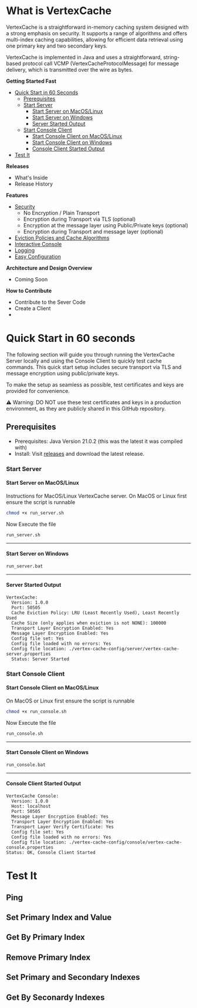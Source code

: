 <!--
  Title: VertexCache
  Description: VertexCache is a straightforward in-memory caching system designed with a strong emphasis on security. It supports a range of algorithms and offers multi-index caching capabilities, allowing for efficient data retrieval using one primary key and two secondary keys. 
 
  Author: jasonlam604
  -->
<meta name='keywords' content='in-memory cache, caching, java, data structure, database'>

# What is VertexCache
VertexCache is a straightforward in-memory caching system designed with a strong emphasis on security. It supports a 
range of algorithms and offers multi-index caching capabilities, allowing for efficient data retrieval using one primary 
key and two secondary keys.

VertexCache is implemented in Java and uses a straightforward, string-based protocol call VCMP (VertexCacheProtocolMessage) for message delivery, which is transmitted over the wire as bytes.

**Getting Started Fast**
* [Quick Start in 60 Seconds](#quick-start-in-60-seconds)
  * [Prerequisites](#prerequisites)
  * [Start Server](#start-server)
    * [Start Server on MacOS/Linux](#start-server-on-macoslinux)
    * [Start Server on Windows](#start-server-on-windows)
    * [Server Started Output](#server-started-output)
  * [Start Console Client](#start-console-client)
    * [Start Console Client on MacOS/Linux](#start-console-client-on-macoslinux)
    * [Start Console Client on Windows](#start-console-client-on-windows)
    * [Console Client Started Output](#console-client-started-output)
* [Test It](#test-it)

**Releases**
* What's Inside
* Release History

**Features**
* [Security](#Security) 
  * No Encryption / Plain Transport
  * Encryption during Transport via TLS (optional)
  * Encryption at the message layer using Public/Private keys (optional)
  * Encryption during Transport and message layer (optional)
* [Eviction Policies and Cache Algorithms](#eviction-policies-and-cache-algorithms)
* [Interactive Console](#interactive-console)
* [Logging](#logging)
* [Easy Configuration](#easy-configuration)

**Architecture and Design Overview**
 * Coming Soon

**How to Contribute**
 * Contribute to the Sever Code
 * Create a Client
 * 

   

# Quick Start in 60 seconds
The following section will guide you through running the VertexCache Server locally and using the Console Client to quickly test cache commands. This quick start setup includes secure transport via TLS and message encryption using public/private keys.

To make the setup as seamless as possible, test certificates and keys are provided for convenience.

⚠️ Warning: DO NOT use these test certificates and keys in a production environment, as they are publicly shared in this GitHub repository.

## Prerequisites
- Prerequisites: Java Version 21.0.2 (this was the latest it was compiled with)
- Install: Visit [releases](https://github.com/jasonlam604/VertexCache/releases) and download the latest release.

### Start Server

#### Start Server on MacOS/Linux
Instructions for MacOS/Linux VertexCache server.
On MacOS or Linux first ensure the script is runnable

```bash
chmod +x run_server.sh
```

Now Execute the file
```bash
run_server.sh
```

---

#### Start Server on Windows
```bash
run_server.bat
```
---
#### Server Started Output
```console
VertexCache:
  Version: 1.0.0
  Port: 50505
  Cache Eviction Policy: LRU (Least Recently Used), Least Recently Used
  Cache Size (only applies when eviction is not NONE): 100000
  Transport Layer Encryption Enabled: Yes
  Message Layer Encryption Enabled: Yes
  Config file set: Yes
  Config file loaded with no errors: Yes
  Config file location: ./vertex-cache-config/server/vertex-cache-server.properties
  Status: Server Started
```

### Start Console Client

#### Start Console Client on MacOS/Linux
On MacOS or Linux first ensure the script is runnable

```bash
chmod +x run_console.sh
```

Now Execute the file
```bash
run_console.sh
```
---
#### Start Console Client on Windows
```bash
run_console.bat
```
---
#### Console Client Started Output
```console
VertexCache Console:
  Version: 1.0.0
  Host: localhost
  Port: 50505
  Message Layer Encryption Enabled: Yes
  Transport Layer Encryption Enabled: Yes
  Transport Layer Verify Certificate: Yes
  Config file set: Yes
  Config file loaded with no errors: Yes
  Config file location: ./vertex-cache-config/console/vertex-cache-console.properties
Status: OK, Console Client Started
```

# Test It

## Ping

## Set Primary Index and Value

## Get By Primary Index

## Remove Primary Index

## Set Primary and Secondary Indexes 

## Get By Seconardy Indexes


